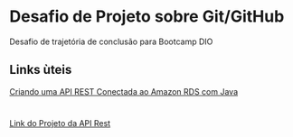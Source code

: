 # Desafio de Projeto sobre Git/GitHub

Desafio de trajetória de conclusão para Bootcamp DIO

## Links ùteis
[Criando uma API REST Conectada ao Amazon RDS com Java](https://drive.google.com/file/d/1lNfpPJyJaetPWC-xBaoQDYzHUJdPjqRL/view)
#
[Link do Projeto da API Rest](https://github.com/brnpantoja/apirest.sacola)
